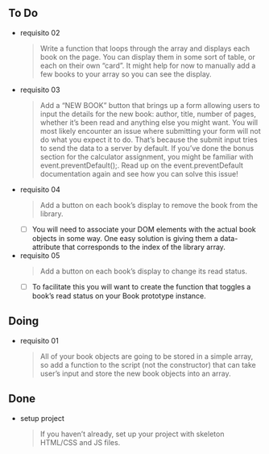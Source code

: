 ## To Do

- requisito 02
    > Write a function that loops through the array and displays each book on the page. You can display them in some sort of table, or each on their own “card”. It might help for now to manually add a few books to your array so you can see the display.
- requisito 03
    > Add a “NEW BOOK” button that brings up a form allowing users to input the details for the new book: author, title, number of pages, whether it’s been read and anything else you might want. You will most likely encounter an issue where submitting your form will not do what you expect it to do. That’s because the submit input tries to send the data to a server by default. If you’ve done the bonus section for the calculator assignment, you might be familiar with event.preventDefault();. Read up on the event.preventDefault documentation again and see how you can solve this issue!
- requisito 04
    > Add a button on each book’s display to remove the book from the library.
    * [ ] You will need to associate your DOM elements with the actual book objects in some way. One easy solution is giving them a data-attribute that corresponds to the index of the library array.
- requisito 05
    > Add a button on each book’s display to change its read status.
    * [ ] To facilitate this you will want to create the function that toggles a book’s read status on your Book prototype instance.

## Doing

- requisito 01
    > All of your book objects are going to be stored in a simple array, so add a function to the script (not the constructor) that can take user’s input and store the new book objects into an array. 

## Done

- setup project
    > If you haven’t already, set up your project with skeleton HTML/CSS and JS files.
